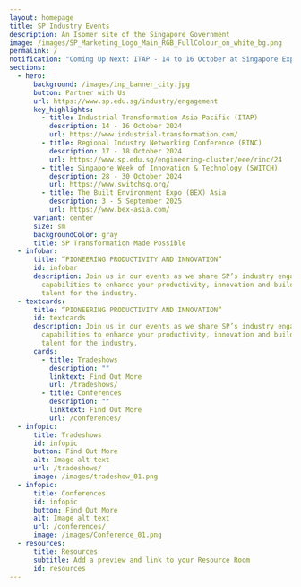 ```yaml
---
layout: homepage
title: SP Industry Events
description: An Isomer site of the Singapore Government
image: /images/SP_Marketing_Logo_Main_RGB_FullColour_on_white_bg.png
permalink: /
notification: "Coming Up Next: ITAP - 14 to 16 October at Singapore Expo"
sections:
  - hero:
      background: /images/inp_banner_city.jpg
      button: Partner with Us
      url: https://www.sp.edu.sg/industry/engagement
      key_highlights:
        - title: Industrial Transformation Asia Pacific (ITAP)
          description: 14 - 16 October 2024
          url: https://www.industrial-transformation.com/
        - title: Regional Industry Networking Conference (RINC)
          description: 17 - 18 October 2024
          url: https://www.sp.edu.sg/engineering-cluster/eee/rinc/24
        - title: Singapore Week of Innovation & Technology (SWITCH)
          description: 28 - 30 October 2024
          url: https://www.switchsg.org/
        - title: The Built Environment Expo (BEX) Asia
          description: 3 - 5 September 2025
          url: https://www.bex-asia.com/
      variant: center
      size: sm
      backgroundColor: gray
      title: SP Transformation Made Possible
  - infobar:
      title: “PIONEERING PRODUCTIVITY AND INNOVATION”
      id: infobar
      description: Join us in our events as we share SP’s industry engagement
        capabilities to enhance your productivity, innovation and building
        talent for the industry.
  - textcards:
      title: “PIONEERING PRODUCTIVITY AND INNOVATION”
      id: textcards
      description: Join us in our events as we share SP’s industry engagement
        capabilities to enhance your productivity, innovation and building
        talent for the industry.
      cards:
        - title: Tradeshows
          description: ""
          linktext: Find Out More
          url: /tradeshows/
        - title: Conferences
          description: ""
          linktext: Find Out More
          url: /conferences/
  - infopic:
      title: Tradeshows
      id: infopic
      button: Find Out More
      alt: Image alt text
      url: /tradeshows/
      image: /images/tradeshow_01.png
  - infopic:
      title: Conferences
      id: infopic
      button: Find Out More
      alt: Image alt text
      url: /conferences/
      image: /images/Conference_01.png
  - resources:
      title: Resources
      subtitle: Add a preview and link to your Resource Room
      id: resources
---
```

